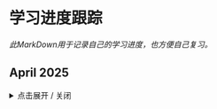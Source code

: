 # 学习进度跟踪

*此MarkDown用于记录自己的学习进度，也方便自己复习。*


## April 2025
<details><summary> 点击展开 / 关闭 </summary>

### Apr 17th, Thu, Day 28
- 「推进」
- 今日有效学习时间大约4～5小时，晚上参加了社区活动，此日志是在18号写的
- 主要知识点总结：
  - **BOM与window对象** ：BOM即浏览器对象模型，`window`是其中最大的对象，其子级包括`document | location | navigator | history | screen`
    - `window`对象是JS中的顶级对象、全局对象；`window`对象下的属性和方法调用时可以省略`window`
  - 延时函数：`setTimeout(function() {...}, 1000)` 和间歇函数相近，不同点在于，延时函数的意义是「多久后」开始，所以只会执行一次
    - 清除延时函数：`clearTimeout(timer)`
  - 理论知识：JS的单线程，同步与异步任务，事件循环
    - JS是单线程的；但HTML5 Web Worker标准允许JS脚本创建多个线程
    - 同步：程序执行顺序与任务排列顺序一致；异步则是可以在做一件事的同时去做另一件事；本质：流水线上各个流程的执行顺序不同
    - 同步任务：都在主线程执行，形成执行栈；
    - **异步任务**，通过回调函数实现，被添加到任务队列中，包括：
      - 普通事件（click、resize），资源加载（load、error），定时器（setInterval、setTimeout）等
    - 事件循环机制：1.先执行执行栈的同步任务；2.异步任务放到任务队列（先放入Web API或者说浏览器API，处理后再加入到任务队列）3.执行栈同步任务处理完毕，系统读取任务队列的异步任务，按顺序执行
  - **location对象（window.location）**，介绍其中四个属性/方法：
    - `href`: 页面地址，可以修改以实现页面跳转等功能 e.g. `location.href = https://apple.com.cn`
    - `search`: 提交表单后，获取表单信息问号后的内容，要求表单标签都有`name`属性 e.g. `location.search -> '?username=11&pwd=11'`
    - `hash`: 获取#后的地址 e.g.` location.hash -> '#/friend'`
    - `reload`: 刷新页面，可带参数ture表示强制刷新 e.g. `location.reload(true)`
  - **navigator对象** ：获取浏览器的信息 -- 可用于检测是否为移动端设备（安卓/iOS）而进行网页跳转
  - **history对象** ：管理历史记录，控制后退/前进，包括`forward()`,` back()`, `go()`; `go()`带参数，`1`前进，`-1`后退
  - **本地存储localStorage(重点)** ：将数据永久存储在本地，除非手动删除，否则即使页面关闭，数据也存在
    - 特性：同一浏览器多页面/窗口**共享**；以**键值对**形式存储
    - 增加/修改数据：`localStorage.setItem('key', 'value')`；没有key就是增，有key就是覆盖原来的key，也即改。注意：**本地存储只能存储字符串！**
    - 获取数据：`localStorage.getItem('key')`
    - 删除数据：1. 只删除指定key：`localStorage.removeItem('key')`; 2. 全部删除：`localStorage.clear()`
  - 向本地存储存入复杂数据类型：**JSON字符串**
    - 复杂数据类型无法直接存入localStorage e.g. `localStorage.setItem('obj', obj) // [object Object] // 无法正确存入`
    - 需要将**对象、数组**等复杂数据类型转化为**「JSON字符串」**，再存储到本地
    - **语法** ：`JSON.stringify(数据)` e.g. `localStorage.setItem('obj', JSON.stringify(obj)`
    - 此时`typeof localStorage.getItem('obj')`返回`string`，log输出得到 `{"uname":"rainn","age":18,"sex":"male"}`
    - JSON 对象：属性和值有引号，而且引号统一是双引号
    - 此时需要从本地存储中拿出来用，就要反JSON化
    - **语法** ：`JSON.parse(JSON字符串)` e.g. `console.log(JSON.parse(localStorage.getItem('obj'))) // {uname: 'rainn', age: 18, sex: 'male'}`
  - 拓展数组的map()和join()方法
    - `map()`，也即映射，遍历数组、处理数据，并且可以**返回新数组**, e.g.
    ```
    const newArr = arr.map(function (ele, index) {
      console.log(ele) // 数组元素
      console.log(index) // 索引号
      return ele + 'Color' // 处理数据并返回新数组
    })
    console.log(newArr) // ['redColor', 'blueColor', 'greenColor']
    ```
    - `join()`，把数组中所有元素拼接起来，并且通过参数可以定义拼接方式，**常用空字符串使所有字符串相接为一个长串**，以及：
    ```
    console.log(newArr.join()) // redColor,blueColor,greenColor 参数为空，逗号分割（默认）
    console.log(newArr.join('')) // redColorblueColorgreenColor 参数为空字符串，则分割消失
    console.log(newArr.join('|')) // redColor|blueColor|greenColor
    ```
- 其他小细节知识点：
  - 立即执行函数，一般用括号封住 e.g. `(function() {...} )() // OK`; 但有时，也可以用`!``+`等符号防止报错（要能看懂别人的代码） e.g. `!function(){...} () // 也OK`
  - `sessionStorage`：`和localStorage相近`，差别在于存活周期，`sessionStorag`e在关闭浏览器窗口后就消失
  - `confirm('message')` 方法确认 e.g.` if (confirm('你确定要删除吗？')) { ... }`
  - form表单属性之`autocomplete`：可以设置历史记录自动填充，填入`off`以关闭
  - 对于表单value判空，H5新增了required属性，可以实现基础的表单判空，但空字符串可以跳过这一点，所以JS中可以用trim()方法进一步优化 
    - e.g. `if (String(form_items[i].value).trim() === '') {return alert('请填入完整字段')}`
- 综合案例：学生信息表：通过**表单添加学生信息**，并将**信息渲染在页面上**，可以通过**按钮删除**；数据存入**本地存储**，刷新页面不会消失。实现的核心逻辑如下：
  - **本地存储**中，存储的是key名为`data`的字符串，其值在反JSON化后得到的是对象数组（亦即取数据操作，并将对象数组赋值给一个const arr变量）
  - **渲染表单环节** ：对于数组中的每一个对象，需要向**tbody中追加一列tr** ，所以：
    - **用map方法遍历arr，将每个对象的各个值拆分给tr中对应的td，并返回一个带有完整tr中html内容的新字符串；将所有这些字符串返回到新数组** -- 最核心
    - 对于新数组，利用数组`join('')`方法将数组每个tr拼接起来（这就得到了完整的，无分割的html内容），再用innerHTML向tbody追加这份内容，渲染完成
  - 而对于**增加信息环节** ，则是对**from添加submit事件**，用`arr.push()`方法，将表单各个控件的value封装成一个对象{...}，填入push参数中，存入到数组
    - 继而存入到本地（记得JSON化），重新调用渲染函数即可。**细节：记得阻止默认提交；非空判断；reset清空表单**
  - 对于最后的**删除信息环节** ，则为tbody添加点击事件（并利用事件委托），利用自定义属性获取索引（自定义属性在渲染表单环节中动态添加），使用数组删除办法删除该数据，更新本地存储并重新渲染即可
  - 这里有一个注意点，使用`arr.splice(Number(e.target.dataset.id), 1)`方法而不能是`this.removeChild(this.children[e.target.dataset.id])`
    - 原因是，data-id是固定的，但删除某个元素后，其位置发生了变化，this.children[]的索引改变了，与data-id不能匹配，会出现报错
    

### Apr 16th, Wed, Day 27
- 「积极思考」
- Web APIs的内容都很新，这几天连续接触新知识，思考的压力其实不小，所以更加要多多复习
- 今日知识点总结：
  - 日期对象：使用 new 关键字
    - 实例化：`const date = new Date() // 获取当前的系统时间`
    - 实例化并指定时间：`const date = new Date('2025-5-1 08:30:00')`
    - 格式化：`new Date().toLocaleString`
    - 日期对象方法：包括但不限于以下例子，注意`getMonth`和`getDay`方法
    ```
    console.log(date.getFullYear()) // 2025 年 数字型
    console.log(date.getMonth() + 1) // 0 ~ 11, +1为实际月份
    console.log(date.getDate()) // 16 号
    console.log(date.getDay() + 1) // 0 ~ 6, +1为实际星期几
    ```
  - 时间戳：现在距离1970年的「毫秒数」，故每个时间都有唯一的时间戳
    - 三种获取方法：`getTime()` -- 必须先实例化 | `+new Date(optional param)` | `Date.now` -- 只能得到当前时间戳
  - DOM结点相关：DOM树中每一个内容都称为节点，包括元素结点，属性结点，内容结点；重点关注元素结点，即标签 p.s. html是根结点
    - 查找结点 -- 从之前的查找元素变为「查找关系」 p.s.两种方式并不冲突
      - 查找父结点：只得到最近一级的「亲父亲」
        ```
        console.log(son.parentNode)  // father
        console.log(son.parentNode.parentNode) // grandfather // 都返回dom对象
        ```
      - 查找子结点：
        - `childNodes`：获得所有子节点、包括文件节点、注释结点（了解）
        - `children`：仅获得所有「元素」结点，并返回一个伪数组，和querySelectorAll相似；且选择的是「亲儿子」
        ```
        const ul = document.querySelector('ul')
        console.log(ul.children)
        ```
      - 查找兄弟结点：`li.nextElementSibling // 下一个兄弟` | `li.previousElementSibling) // 下一个兄弟`
    - **增加结点（重点）** -- 先创建，后追加
      - 创建： `const li = document.createElement('li')`  `li.innerHTML = 'This is a li' // 使用innerHTML直接向新标签书写更多HTML内容`
      - 追加：
        - `ul.appendChild(li) // 插入到父元素的最后一个子元素` 
        - `ul.insertBefore(li, ul.children[0]) // 插入到某个子元素前面，父元素.insertBefore(要插入的元素, 在哪个元素前面)`
        - p.s. `父元素.children`返回的是一个数组，哪怕只有一个元素
    - 克隆结点：`element.cloneNode(boolean) `
      - `true`：克隆时会包含后代节点（深克隆）
      - `false`：克隆时不包含后代节点（浅克隆，只克隆标签，内容不管）（默认）
      - e.g. 克隆后 前插 `ul.insertBefore(ul.children[2].cloneNode(true), ul.children[0])`
    - 删除结点：要删除元素必须通过父元素删除
      - `父元素.removeChild(子元素)` e.g. `ul.removeChild(ul.children[0])`
        

### Apr 15th, Tue, Day 26
- 「持续推进」
- 今日知识点总结
  - 事件流概念：事件完整执行过程中的流动路径
    - 事件捕获：
      - 从DOM根元素开始去执行对应的事件（外到里）
      - addEventListener传入第三个参数true，表示事件捕获触发
    - 事件冒泡：
      - 一个元素的事件触发，同名事件在祖先元素依次触发
      - addEventListener第三个参数删掉或false，表示冒泡阶段触发（也即默认冒泡）
    - 例如，一个页面中类名father的div嵌套一个类名son的div，在JS中获取对象后，都添加click事件：
      - 事件捕获执行顺序：document - father - son
      - 事件冒泡执行顺序：son - father - document
    - p.s. onclick方法没有捕获，只有冒泡
    - 阻止冒泡：obj.stopPropagation() 本质：组织事件流动传播，在冒泡/捕获阶段都有效。
  - 事件解绑：
    - L0：btn.onclick = null 直接将事件置空
    - L2：btn.removeEventListener('click', fn)  p.s. 匿名函数无法解绑
    - mouseover/mouseout 和 mouseenter/mouseleave 的区别：
      - over/out 组会有冒泡效果，例如内嵌在father中的son，即使没有给son设置事件，鼠标经过son时会认为离开了father；而son并没有事件，又冒泡回来执行father的经过事件
      - 同样的例子，在 enter/leave 组中就不会发生，经不经过son都不会影响
    - 总结对比：
      - L0：同一对象，后者覆盖前者；null覆盖可以解绑；都是冒泡阶段执行
      - L2：注册不会向前覆盖；使用removeEventListener解绑；通过第三个参数决定冒泡
  - 事件委托：减少注册次数，提高程序性能
    - 利用冒泡特点，只需为父元素注册事件，当子元素被触发，就必然冒泡回父元素并执行相应事件
    - 在执行函数中获取点击对象：e.target e就是先前的学到的事件对象 p.s. 可以使用console.dir(e.target)查看对象的各种属性
    - 进一步筛选特定标签：e.target.tagName 例如可能为'A'或'LI'等
  - 阻止默认行为：e.preventDefault() 包括表单中的submit，a标签的跳转
  - 页面加载事件：load 与 DOMContentLoaded
    - 监听「页面」，等待所有资源加载完毕，一般用于window，也可以针对某些资源添加，如图片等
    - window.addEventListener('load', function(e) {...} )
    - 另一种页面加载事件，HTML结构加载完即触发，无需等待样式表、图片等，速度更快
    - document.addEventListener('DOMContentLoaded', function (e) {...} )
  - 页面滚动事件：scroll
    - 两个重要属性：scrollTop 与 scrollLeft，可读可写，数字型，无单位
    - 分别表示“被卷去的头部”和“被卷去的左部”
    - 想知道整个页面被卷去多少，需要获取最大元素HTML，方式：document.documentElement -- 返回HTML标签
    ```
      window.addEventListener('scroll', function () { 
      console.log(document.documentElement.scrollTop }) 
    ```
    - 页面滚动距离可以作为固定写法，非常常用：`const distance = document.documentElement.scrollTop`
  - 页面尺寸相关：
    - 事件 resize：窗口尺寸改变时触发
    - 元素属性 clientWidth / clientHeight：获取元素可视部分的宽高，包含padding，不含border和margin；只读
    - 元素属性 offsetWidth / offsetHeight：获取元素自身宽高，包含到border，不含margin；只读
    - 元素属性 offsetTop / offsetLeft：获取自己与「包含定位属性」的父级元素的上/左距离；只读
    - 元素方法 obj.getBoundingClientRect()：获得一组对象，内含各种坐标；基于视口（了解即可）
- 3个案例与1个综合案例
  - Tab栏切换：事件委托
    - 通过事件委托，为父元素添加事件，事件中，利用e.target.tagName筛选出点击的a标签，更改内容
    - tab-nav完成后，为获取索引以更新tab-content，利用了自定义属性dataset，将e.target.dataset.id作为索引给到items数组，完成内容切换
  - 滚动控制头部的显/隐：scrollTop 与 offsetTop的配合
    - 当页面scrollTop > 模块.offsetTop，控制div块的显
    - `header.style.top = distance > sk.offsetTop ? '0' : '-80px'`
  - 点击标签，小滑块跟随：offsetLeft 与 transform: translate() 配合
    - 滑块需要移动的距离，即div块位置与左边的距离，即offsetLeft
    - ``line.style.transform = `translateX(${distance}px)` // 记得加px``
  - 综合案例：电梯导航
    - 为防止变量污染，将不同业务封装到不同的立即执行函数中 (function () {...} (params -- optional);
    - 模块一：页面滑动，电梯显隐 + backTop按钮
      - 和小案例2一样，核心是在scroll事件中，利用 scrollTop 与 模块.offsetTop进行对比
      - `elevator.style.opacity = distance > entry.offsetTop ? '1' : '0'`
      - backTop按钮则是添加点击事件，置scrollTop = 0
    - 模块二：按钮active样式
      - 利用事件委托(e.target.tagName === 'A')与click事件完成
      - 与之前的案例不同，本次在一开始「排他」时，没有active类，所以定义一个oldStyle+一个if判断是否有旧active类，若有就删，没有就可以加，避免了报错
    - 模块三：点击实现页面跳转
      - 核心：控制 scrollTop = 制定模块的offsetTop
      - 一开始选择了获取所有模块并用switch-case实现跳转到不同模块，视频课采取更简易的方法，利用了自定义属性与类名之间的巧妙联系
      - ``document.documentElement.scrollTop = document.querySelector(`.xtx_goods_${e.target.dataset.name}`).offsetTop``
    - 模块四：小按钮随页面滚动自动激活
      - 在scroll事件中，先移除旧样式，然后：
      - 利用if判断scrollTop所处的距离在哪些模块之间，再直接用自定义属性获取对应电梯小按钮，使其有active类
    - 补充：CSS知识：
      - 属性选择器，例如input[type] {css} 或进一步 input[type=text] {css}
        - 在模块4中，表现为：`document.querySelector('[data-name=new]').classList.add('active') // 属性选择器`
      - 让页面滚动更丝滑：scroll-behavior: smooth (html标签)
        - `document.documentElement.style.scrollBehavior = 'smooth'`


### Apr 14th, Mon, Day 25
- 「一如既往，一往无前」
- 投入到学习状态中的感觉很美好，愿一切都将有所收获。
- 今日知识点总结：
  - 最核心：**事件监听：** 
    - `元素对象.addEventListener('事件类型', 要执行的函数)`
    - 三要素：事件源（元素对象），事件类型，执行（调用）的函数
    - e.g. 关闭广告：btn.addEventListener('click', function () { AD.style.display = 'none' })
    - 其他版本的事件监听（看到别人的代码知道即可）： btn.onclick = function () {...} 缺点在于，会被新的onclick覆盖（相当于重置onclick函数），而addEvenListener就不会覆盖
  - 今日所学的四类事件：鼠标事件、焦点事件、键盘事件、文本输入事件
    - 鼠标事件：click mouseenter mouseleave 
    - 焦点事件：focus blur 主要是input文本框
    - 键盘事件：keydown keyup
    - 输入事件：input
  - 事件对象event以及常见属性：
    - 时间绑定的回调函数的第一个参数就是事件对象，必须是在事件里面
    - 回调函数：将函数A作为参数，传递给函数B时，称函数A为回调函数 e.g. setInterval(fn, 1000) fn()就是回调函数
    ```
    btn.addEventListener('click', function (e) {
      console.log(e) // PointerEvent
      console.log(e.type) // type: 获取当前的事件类型
      console.log(e.clientX) //获取光标相对于浏览器可见窗口左上角的位置
      console.log(e.clientY)
      console.log(e.offsetX) // 获取光标相对于当前DOM元素左上角的位置
      console.log(e.offsetY)
    })
    ```
    - key属性：键盘值（原先keycode已弃用） e.g. if (e.key === 'Enter') { console.log('我按了enter') }
  - 环境对象this：
    - 每个「函数里面」都有this对象，普通函数中，this指向window；回调函数里则指向调用者 e.g.
    ```
    btn.addEventListener('click', function () {
      console.log(this) // <button>button</button> btn对象
      this.style.color = 'red' // this 指代了 btn
    })
    ```
    - 函数的调用方式不同，this的指代对象也不同。粗略规则：谁调用，this就是谁
  - 5个案例+2个综合案例
    - 随机点名：通过click事件设置开始/结束点名，通过定时器与随机数，选出名字并填入到innerHTML中，删除对应姓名，最后禁用按钮
    - 轮播图完整版：
      - 通过click事件设置左右按钮业务(index++或index--)，分别设置index达限后恢复（归0或arr.length - 1)，
      - 根据index更换轮播组件的内容，小圆点依旧采用排他思想：先移除原active的active类，再为现在的index增添active类
      - 自动播放业务，本质是右按钮（next）业务。知识点：不用重复写一遍，直接用 next.click() 自动调用点击事件（外嵌定时器）
      - 鼠标经过/离开影响自动播放：mouseenter与mouseleave事件，分别销毁定时器与开启定时器即可
    - 搜索框菜单：通过对input分别设置focus/blur焦点事件，控制元素的display:block/none样式
    - 按回车发布评论，以及评论字数统计：
      - 获焦/失焦事件控制字数统计的opacity
      - 计算字数：对textArea设置input事件，获取textArea.value.length计算字数
      - str.trim()方法：去除字符串左右两边的空格
      - 发布评论：为textArea设置键盘事件，当事件对象`e.key === 'Enter'`,检测空内容(`if(textArea.value.trim() // 去除左右空内容并检测是否为空`)，修改样式，发布评论; 清空字数
    - 综合案例：Tab栏切换：
      - 为每个a标签添加mouseenter事件，添加样式，同时完成对内容div块添加样式的操作（都是利用排他思想添加active类）
    - 综合案例：全选反选案例：(checkbox) 全选可以控制所有小按钮，小按钮也可以反过来控制全选按钮
      - 全选控制小按钮：为checkAll添加click事件，遍历所有singleCheck[i],直接令所有小按钮与自己的checked属性同步 核心代码：singleCheck[i].checked=this.checked
      - 小按钮控制全选：同样是计数思维，当老师的方法相当简洁——利用css中的:checked伪类，统计其个数，等于singleCheck.length则令大按钮checked为true
      - 同时，引入一种新的简化if判断的语句，即若当if判断条件是某变量等于某值，决定另一个变量取true或false的双分支情况下，可以这样写：
      - e.g. `checkAll.checked = flag === singleCheck.length // 将flag === singleCheck.length的判断结果赋值给checked属性`
      - 核心代码：`checkAll.checked = document.querySelectorAll('.ck:checked').length === singleCheck.length `
- 今日知识点还是相当丰富的，很有意思，也很重要，及时复习！
    

### Apr 13th, Sun, Day 24
- 「社会实践」
- 今天没有进行知识理论的学习，而是去参加了社区的社会实践活动
- 首次社会实践活动就遇上了非常难得的「城市生存挑战」：一个团队，每人10元，四个地点，想尽办法打卡并赚取更多钱
- 具体收获主要是「更敢说话」了吧，甚至中途还有和老外交流的机会，所以说学英语还是有用的
- 更多的，就留到具体文档里写吧
- 今天奔波一天，也确实累了，好好休息。明天带着新的自信，继续学习JavaScript吧！

### Apr 12th, Sat, Day 23
- 「持续推进」
- 正式进入JS的Web APIs学习，接触到了非常多新的知识，需及时复习：
  - **声明变量const优先**：
    - const的语义化更好；
    - 建议数组和对象使用const声明，因为数组/对象名本身存储的是地址；
    - 使用数组方法或对象属性赋值时，本身没有影响 数组/对象名 中的地址值；
    - 注意，如果将 数组/对象名 用于声明新的 数组/对象，那就等同于修改了地址，就会引发常量报错；
  - **DOM树与DOM对象**：
    - 最核心思想：把网页内容当作对象处理；DOM对象：浏览器根据html标签生成的「JS对象」，有属性名和方法
    - document对象：最大的DOM对象
  - **由HTML树获取DOM元素（重点）**：
    - `document.querySelector('css选择器')` 
      - 必须加引号（字符串）；
      - 参数，一个或多个css选择器（和css一样的写法）；
      - 返回值：匹配到的「第一个」元素，一个HTMLElement对象；没有则返回空
    - `document.querySelectorAll('css选择器')`
      - 返回值：匹配到的所有元素，NodeList对象集合
      - 一个伪数组（哪怕只有一个元素），有长度、索引号，但没有数组方法
    - 其他获取方式（了解即可）：
      ```
      document.getElementById('nav') // 根据id获取第一个元素（单元素）
      document.getElementsByTagName('div') // 根据标签获取一类元素 得到伪数组
      document.getElementsByClassName('name') // 根据类名获取元素 得到伪数组
      ```
  - **修改元素内容：** `obj.innerText = 'text'`或`obj.innerHTML = 'text'`，其中，`innerHTML`会解析html标签；常用于**双标签**
  - **修改元素常用属性：** 修改如src，href等html标签的属性，像修改对象属性一样修改。 e.g. `img.src = 'images/01.jpg'`
  - **修改元素样式：** 分为`style`，`className`，`classList`三种方式
    - **style方式：** 和修改对象属性一样，但要先加入`.style`。e.g. `box.style.backgroundColor = 'darkCyan' // css中有短横线的，用小驼峰命名法`
    - **className方式：** 覆盖一个新的类名。 e.g. `div.className = 'nav box' // 若想保留原类名，就两个一起写`
    - **classList方式：追加、删除、切换类名：**
    ```
    // 「追加」类名
    box.classList.add('active') // 类名一样不加点，并且是字符串
    // 「移除」类名
    box.classList.remove('box')
    // 「切换」类名：有就删掉，没有就加上
    box.classList.toggle('box')
    ```
  - **修改表单元素属性：** 本质还是修改对象属性、重新赋值
    - 获取表单的值：用`obj.value`而非`innerHTML`
    - 修改类型：e.g. `input.type = 'password'`
    - 修改表单中的添加/移除效果，一律用「布尔值」。 e.g. `check.checked = true` `button.disabled = true`
    - `button`特殊一些，双标签，所以还是用innerHTML修改其中的文字
    - p.s. 虽然有时填 'true' 字符串也生效，但本质上他们发生了隐式转换，上述属性只接受布尔值。生效是因为非空字符串在转换时成为了true
  - **自定义属性：**
    - 一律以`data-`开头。e.g. `<div data-id = '1' data-spm = 'sample'>1</div>`
    - 在DOM对象上一律以dataset对象方式获取。e.g.
    ```
    console.log(div.dataset) // DOMStringMap（拿到全部自定义属性）
    console.log(div.dataset.id) // 1
    console.log(div.dataset.spm) // sample
    ```
  **定时器之间歇函数：**
    - `setInterval(函数, 间隔时间ms)`，返回值：定时器id（表示自己是第几个定时器）
    - `clearInterval(timer)` 结束定时器，参数`timer`即某个定时器，如`let timer = setInterval(...)`
    ```
    setInterval(function () {
      console.log('1s/carries')
    }, 1000)
    ```
    - 使用外部具名函数的话，不用加括号，只填入函数名即可。e.g. `setInterval(f, 1000)`
- 完成了3个小案例（随机抽奖、随机轮播图、阅读用户协议倒计时）和一个综合案例（顺序定时轮播图）
  - 随机抽奖：对数组方法，Math对象方法（Random）和innerHTML的运用
  - 随机轮播图：对修改元素内容、常用属性、样式属性的综合运用
  - 用户协议倒计时：对修改表单属性、计时器的综合运用
  - 综合案例：综合了修改元素内容、常用属性、样式属性、计时器的综合运用。
    - 其中对于原点指示器，运用排他思想，比原先计划用数组下标计算的方式更加高效直观
    ```
    // 删除前一个圆点
    // li[i - 1].classList.remove('active')
    // 用排他思想做会更好！避免了数组下标的计算问题
    document.querySelector('.slider-indicator .active').classList.remove('active')
    ...
    li[i].classList.add('active')
    ```
- 至此，JavaScript也算是开始与之前学的HTML开始互通了，及时复习！
    



### Apr 11th, Fri, Day 22
- 「持续推进」
- 节奏稳定的一天，正式完成了JS视频课的基础语法部分，即将进入Web APIs阶段。
- 今天的主要知识点是**对象**：
  - **基本概念**：一种无序的集合。*p.s.数组是一种有序的聚合*
  - **声明**：`let obj = {}` 或 `let obj = new Object()`。后者是未来的知识
  - **构成**：属性和方法。`属性名: 属性值` `方法名: 函数`。各属性、方法之间用逗号隔开
    - e.g. `age: 18, sayHi: function () {console.log('Hi~')}`
  - **增删改查 & 方法的调用**：围绕 对象名.属性名/方法名 操作
    - 增：对象名.新属性 = 值
    - 改：对象名.原属性 = 值
    - 删：delete 对象名.属性（不常用）
    - 查：对象名.属性名 或 对象名['属性名']。
      - 重点，尤其是第二种方式在面对属性名是字符串或含特殊字符、for-in循环中特别有用
      - 第二种方式中，引号是必须加的
    - 方法的调用：对象名.方法名(参数)
  - **遍历对象**：使用for-in循环 *p.s.虽然也可以用于遍历数组，但由于变化量输出的是字符/串，不推荐这么用*
  ```
  for (let key in obj) { 
    console.log(key) // 得到了属性名，而且都有引号（字符串）-- 'myName' 'age' 'gender'
    console.log(obj[key]) // 'stelle rainn' 18 'male'
  }
  ```
  - **内置数学对象**：提供一些列可用于数学运算的属性或方法
    - 属性：e.g. `Math.E` `Math.PI` `Math.LN2`
    - 方法：`Math.ceil(x)` `Math.floor(x)` `Math.round(x)` `Math.abs(x)` `Math.max(x, y, z)` `Math.min(x, y, z)` `Math.pow(x,n)` `Math.sqrt(x)`
    - 随机数：`Math.random(x)`无参数，返回[0,1)区间的随机小数，扩展运用：
      - 取数组元素：`arr[Math.floor(Math.random() * (arr.length))] // 因为数组长度值刚好比索引值多1，加上floor(x), 解决了右开区间取值的问题`
      - 任取[min, max]之间的整数：`Math.floor(Math.random() * (max - min + 1) + min)`
  - 拓展知识：简单数据类型和引用数据类型
    - 简单数据类型（值类型）：变量本身存储这个值，存储于栈空间
    - 引用数据类型（复杂数据类型）：变量本身只存储这个对象的「引用地址」，这个地址指向堆空间中存储的实际数据
    - *p.s. 类似C++中的指针*
    ```
    let obj1 = {
    age : 18
      }
    let obj2 = obj1
    obj2.age = 20
    console.log(obj1.age) // 20
    ```

### Apr 10th, Thu, Day 21
- 「推进」
- 依旧是节奏稳定的一天，继续推进JavaScript基础的学习。今天的主要知识点是**函数**：
  - **函数的声明、调用**：类同C++：
  ```
  function getMax(a, b) {
      return a > b ? a : b
    }
    let max = getMax(201, 200)
    console.log(max)
  ```
  - **return多个值**：返回数组，并用数组承接结果。e.g. `return [max, min]` `let maxRe = f(x)[0] let minRe = f(x)[1]`
  - **出现相同的函数名**：后面的函数声明会覆盖前面；不管在哪儿调用函数，都会以后面的为准
  - **实参、形参数目不匹配**：
    - 若实参多于形参，则多余的实参被舍弃，不参与运算。函数可以输出前面参数的运算结果
    - 若实参少于形参，则形参出现`undefined`，导致出现`NaN`结果
  - **作用域**：分为全局作用域与局部作用域，由此引申出全局变量与局部(函数)变量
    - 特殊情况1: 在函数内部未声明变量而赋值，该变量会成为全局变量。*强烈不建议此情况的出现*
    - 特殊情况2: 形参可以看作是一种局部变量
    - 对于不同作用域中同名变量的访问原则：就近，从当前作用域开始寻找，若无，则一级一级向外访问
    ```
    let x =10
    function f3() {
      let x = 20
      function f4() {
        let x = 30
        console.log(x)
      }
      f4()
    }
    f3() 
    console.log(x) // 30
    ```
  - **匿名函数**：分为函数表达式和立即执行函数
    - 函数表达式：将函数赋值给一个变量，而后这个变量名就是函数名，并利用该名调用函数。
    - 和具名函数的不同点在于，函数表达式必须先声明再调用
  ```
  let fn = function (a, b) {
    return a + b
  }
  // 调用
  let re = fn(10, 20)
  console.log(re) // 30
  ```
    - 立即执行函数：避免全局变量间的污染。需要配合结束分号，若该函数前有代码，前面也要加分号。
    - *p.s.立即执行函数也可以加分号*
  ```
  ;(function (x ,y) {
    console.log(x + y)
  }(1, 2)); // 调用函数的括号写在里外都可以
  ```
  - **逻辑中断**：对于`&&`，如果左边为假，则中断，返回左边值；对于`||`，如果左边为真，则中断，立即返回左边值
    - 原理：与门的「一假即假」和或门的「一真则真」使当算式左边的真假一旦判断，后面的代码就不需要执行
    - 注意：判断的是真假（布尔），但返回的是这个值本身
    - 拓展：对于`&&`，如果都是真，则按顺序执行到最后一个「真」条件，并返回该值，如`console.log(11 && 22) // 22`; 而对于`||`, 只要遇到一个「真」就立即结束并返回该值
    ```
    function f(x, y) {
    x = x || 0
    y = y || 0
    return x + y
    }
    console.log(f(1,2)) // 3
    console.log(f()) // 0 避免了undefined的NaN情况出现
    ```
  - **转换为布尔类型**（隐式转换补充）：以下转换为布尔类型(`Boolean(x)`)时为`false`
    - `''` `0` `false` `undefined` `null` `NaN`
    - 其中，遇到减法运算，`''`和`null`的值会化为`0`；`undefined`的值化为`NaN`；
    - 特殊情况：`undefined == null` 为`true`，但`undefined === null` 依然是`false`
- 逻辑中断和布尔类型（隐式转换）需要及时复习，比较新
  

### Apr 09th, Wed, Day 20
- 「推进」
- 别无他事，稳住心态，坚定目标，持续推进
- 今日学习知识点：
  - **for循环**：和C++一致；注意`continue`结束单次循环（并回到if），`break`跳出循环
  - **循环嵌套**：直角三角形打印，九九乘法表等常规内容
  ```
  // Exercise 99乘法表
  for (let i = 0; i < 9; i++) {
    for (let j = 0; j <= i; j++) {
      document.write(`<span>${j+1} x ${i+1} = ${(i+1)*(j+1)}</span>`)
    }
    document.write('<br>')
  }
  ```
  - **数组的增删改查**：
    - *p.s. 创建数组可以使用`let array = new Array(data)`-- 属于未来的知识*
    - 增：`push(data)` -- 末尾追加 | `unshift(data)` -- 开头追加。都返回数组的长度, e.g.```console.log(emptyArray.unshift('unshift new content')) // 5```
    - 删：`pop()` -- 末尾删除，返回该元素本身 | `shift()` -- 首部删除，返回该元素本身 | `splice(index, counts)` -- 指定索引及个数删除，counts无参则默认删到最后
    - 改：常规赋值。注意昨日所提的运算细节，如`undefined + number` 得 `NaN`, `undefined + 'Strings'` 得 `'undefinedStrings'`
    - 查：常规操作。注意索引不要越界
  - **综合案例，输入季度销售额，在HTML界面渲染柱状图**
    - 核心：通过for循环取得4个输入，存入到数组，再将每个元素输出到盒子CSS的height属性上。部分代码：
    ```
     //渲染界面
     document.write('<div class="box">')
     for (let i = 0; i < seasons.length; i++) {
       // 一个div.box盒子
       document.write(`
         <div style="height: ${seasons[i]}px">
            <span>${seasons[i]}</span>
            <h4>Season${i+1}</h4>
         </div>
       `)
     }
     document.write('</div>')
    ```
  - **拓展之冒泡排序**：核心思想/两个关键点：
    - 双重循环，每一趟循环都让`arr[0]`与其它数据元素(arr.length - 1个)比较，根据大小进行交换(升序或降序，自行调整if判断中arr[j]和arr[j+1]的比较方式)
    - 一趟排序完成后，产生本趟**最值**，「冒泡」到数组末尾。下一趟arr[0]无需与最值比较。所以内层循环的终止条件是 `j < arr.length -1 -i`
    ```
    for (let i = 0; i < array.length - 1; i++) {
    for (let j = 0; j < array.length - 1 - i; j++) {
      if (array[j] > array[j+1]) {
         swap...
    ```
    - 可以用一个布尔标志，当没有发生交换时，可以直接结束循环（外层）
    - JS也有sort()函数 `e.g. array.sort() ` 默认升序
    - sort()函数如需降序，可以填入函数 `array.sort( function (a, b) { return b - a } )`
    - 关于 return b-a 的理解
      - **sort函数通过return expression判断，当expression的结果大于0，交换参数a、b的位置；结果小于等于0，不交换参数a、b的位置；**
      - 假设锚定规则「大于0则交换位置」：
        - 若使用 return a-b ：当发生交换，说明「前者」（指参数的位置）a更大，同时被排到后面，完成升序
        - 若使用 return b-a ：当发生交换，说明「后者」b更大，同时被排到前面，完成降序
- 无他，及时复习

### Apr 08th, Tue, Day 19
- 「推进」
- 别无他事，持续推进JavaScript基础部分的学习
- 知识点总结：
  - **数组的使用**：`let arrayName = [data1, data2, 'data3'....]` 数组的数据可以是混合型的，甚至嵌套数组。
    - 下标/索引：从0开始; 取值：`arrName[n]`
    - 获取数组长度：`arr.length`
  - **常量**：`const G = 9.8` 在声明时必须赋值，定义后**不可修改**
  - **数字类型 Numbers**：整数、小数（浮点数）、正数、负数都统一为Numbers类型
    - NaN：也是数字类型，代表计算错误。具有粘性，任何对NaN的操作都会返回NaN
    - 搭配算术运算符运算： + - * / %；n ** x: n的x次幂
  - **字符串类型 String**：用单、双、反引号以及转义字符；单双引号可以互相嵌套；使用+号可以对两个字符串接
    - **模板字符串**：只能用反引号，内部可以接 ${expression}, expression代表变量或表达式，e.g.
      - ```document.write(`Hello, my name is ${userName} and I'm ${userAge} years old.`)```
      - ```document.write(`The larger one is ${String(a > b ? a : b)}`)```
      - 补充昨日对**输出语法**的用法：可以利用document.write('html codes')来输出html标签，配合模板字符串修改一些内容
      - e.g. ```document.write(`<td>${price}元</td>`)``` 在没学DOM操作前，先这么用着
      - 再补充：WebStorm检测到${}的输入会自动修正单引号
  - **布尔 Boolean**、**未定义 Undefined**与**空 Null**：
    - boolean： true / false
    - undefined：声明一个变量却未赋值等
    - null：赋值为空（将null作为尚未创建的对象）
    - *undefined 与 null 不同， 例如同样 +1 操作，前者返回NaN，后者返回1*
  - **数据类型检测 typeof 或typeof()**: 都一样，目前使用前者，较简洁；e.g. `console.log(typeof isReal)`
  - **类型转换**，分为隐式和显式
    - 隐式：
      - 对于+号，若两边存在一个字符串，则自动将另外一个转换为字符串；所以**任何数据和字符串相加的结果都是字符串**
      - 除+号之外的运算符，只要有数字，都换转换成数字
      - **单独使用+号**：可以转换成数字类型；e.g. `console.log(typeof '123') // string` `console.log(typeof +'123') // number`
    - 显式：
      - Number(x): 将x转换为数字类型；若字符串含非数字内容，则返回NaN
      - parseInt(x) & parseFloat(x): 取整数/小数部分；前提：字符串开头不能是非数字
      ```
      console.log(parseInt('12px12')) // 12
      console.log(parseInt('123.123px')) // 123
      console.log(parseFloat('123.123px')) // 123.123
      console.log(parseFloat('abc123abc')) // NaN
      ```
  - **赋值运算符**：`=, +=, -=, *=， /=，%=` ；和C++一样
  - **自增运算符**：`++i / i++, --i / i--`; 和C++一样，依然格外注意看好是先自增还是先运算
    - 存在自增和运算并行的情况，需留意 e.g. `let i = 1 console.log(i++ + ++i + i) // 1 + 3 + 3 = 7`
  - **比较运算符**：和之前学过的C++大部分都一样，额外留意：
    - `==`：值相等；`===`：值和类型相等（全相等），**推荐使用**，对应`!==`: 不全等
    - `undefined == null // true `
    - `NaN === NaN // false`
    - 本质：比较的是ASCII码值：`console.log('aa' < 'aac') // true`
  - **逻辑运算符：与或非**：记住优先级：`小括号 > 一元运算符(含!) > 算术运算符 > 逻辑运算符(先 && 后 ||)`
  - **if单/双/多分支**：和C++一致 `if / if-else / if-else if-else`
  - **三元运算符**：简化if双分支，一般用来取值（不限定，比较简洁，爱用就用）
    - `condition ? 满足条件所执行的代码 : 不满足条件所执行的代码`
    ```
     // Exercise：数字补0
     let input = Number(prompt('a number:'))
     document.write(`After formatted: ${input > 10 ? input : '0'+ input}`) // '0' + input: 隐式转换，拼接
    ```
  - **switch分支**：用来做条件匹配；注意 `case 值:` 中的值要和prompt输入的值全相等 
    - *p.s. 可以写`case (value): {多条 expressions}`，也可以`case value: 多条expressions`*
    - 记得加break防止穿透
    - 记得加default:
  - **while循环**：和C++一样，注意`continue`是结束某次（某个条件的）循环（回到while起点），`break`是结束整个while循环
- 今天做了两个综合案例（以及很多小Exercise），1是day1的，prompt获取输入并打印到html表格中，知识点即**模板字符串**；2是while+switch循环，和以前学过的程序设计课程的知识类型，不难，及时温习就好。
- 今日达标完成任务。明天开启视频课Day3的学习。


### Apr 07th, Mon, Day 18
- 「里程碑1」
- 完成了H5C3的视频课学习。 *p.s.注意及时复习，并且常态化复习，不然容易忘记*
- 整理了新的目标，将学习React切换至学习Vue（虽然是4周之后的事了）
- 知识点总结：开启JavaScript的系统化学习！今天主要是基础引入：
  - **JS的书写位置**：和css一样，包括内联（行内），内部（在</body>标签上），外部（<script src='...'>）；写在底部的目的是，让页面按顺序从上往下加载，避免HTML元素加载不完全
  - **JS的注释**：和LESS一样的方式
  - **JS结束符号**：可写可不写，但要统一；（现阶段不写，简洁）
  - **输入语法**：`prompt('enter content here')`
  - **输出语法**: `document.write('...')`, `console.log('...')`, `alert('...')`
  - **变量**：`let 变量名 = 值` *忘记var吧！*
  - **命名规则**：仅`字母`，`数字`，`下划线`与`$`符号，数字不能开头；严格区分大小写；建议使用`小驼峰命名法`
  - 变量初始化与输入输出的结合：e.g. `let name = prompt('Please enter your name')`  `document.write(name)`
- 内容较为基础，加上本身有编程经验，所以上手很快。明天的内容预估总需8小时学习（含视频课Day1的一部分和Day2全部），明日也无事，就抓紧时间干起来吧！

### Apr 06th, Sun, Day 17
- 「迎接波澜」
- 清明假期的最后一天，上午忙于「社区」的面试（顺利通过），中午疲惫了些（昨晚不应该那么晚还硬吃辣泡面的），下午四点多才开始学习
- 晚上又突发快递相关的事件，耽误了一个多钟。虽然在赶快学了，但是Day 15的内容还是剩余大约1小时。
- 暂且接受吧，不能为了完成而完成，开倍速什么的不太好。加之又是重点内容，应该好好听讲才是。
- 知识点总结：
  - 进一步学习了媒体查询：
    - `max-width`：网页最大宽度值，意义是：在**视口小于等于**`max-width`时，（或者理解为“**在不大于最大值`max-width前`**”）媒体查询的CSS生效
    - `min-width`：网页最小宽度值，意义是：在**视口大于等于**`min-width`时，媒体查询的CSS生效
    - 在一份css中，若要检测多视口，对于顺序是有要求的（CSS的层叠性）
      - 对于`min-width`：由小到大；对于`max-width`：由大到小
    - 小案例：左侧隐藏-利用`max-width`，当视口小于到一定程度，利用`display:none;`使div隐藏
  - Bootstrap的学习：
    - 使用步骤：在正确的位置引入下载好的CSS/字体图标的CSS/JS，在需要的标签调用类名即可。注意link的层叠性，让自己的css在最后
    - 栅格系统：将整个网页等分12份，每个盒子占一定份数。如：一行4个盒子，则每个占3份
    - **响应断点**（断点之间形成区间）与 **类前缀** -- 意思是，在不同的区间内，你想分几个盒子，类名的选择是有要求的
    ```
    xs：<567px .col-
    sm：>=576px .col-sm-
    md：>=768px .col-md-
    ld：>=992px .col-lg-
    xl：>=1200px .col-xl-
    xxl：>=1400px .col-xxl- 
    ```
    - 格式：`container -> row(实现flex) -> col-*-*(在什么区间，占多少份)`
    - 例如：`<div class="col-xl-3 col-md-6 col-sm-12">1</div>`（4个div），依次实现：
      - 在大于等于1200px，一行排4个盒子（每个3份 -- col-xl-3）
      - 大于等于768px，一行排2个（每个六份 -- col-md-6）
      - 大于等于576px，一行排1个（独占12份 -- col-sm-12）
    - Button样式：先给btn添加默认样式，再加入需要进一步实现的样式。例如：`<button class="btn btn-success btn-sm">小success</button>`
    - 表格类样式：与Button类一样，需要优先为table标签添加一个`table`类的默认效果，在依次给不同表格类标签（包括table，tr，th，td等）添加想要的效果
    - **Bootstrap组件**：从官网上可以复制各种组件。如需修改，只要观察结构（html也好，网页检查器也好），修改结构或css即可
      - 注意：部分CSS含`!important`最高优先级，所以修改时，自己也要加，确保层叠有效
    - 字体图标：如前面所言，下载后引入css文件，写类名即可，和iconfont相似。
      - p.s.官方文档中，需要写两个类名，但其实写一个也可以;例如：`<span class="bi-apple"></span>`
  - 综合案例：响应式布局与Bootstrap组件使用 -- 复刻「腾讯全端」网站首页 --能用框架就不必自己写
    - 目前完成了nav导航栏，主要工作包括复用bootstrap的导航栏组件，调整
      - `container-fluid`改`container`即可实现版心居中（fluid定义宽度100%）
      - 官网position部分提供了top定位，最外层加入`fixed-top`类名即可fixed定位
      - 调整`navbar-brand`与`nav-item`的位置：对于`nav-item`，`flex-grow`即`flex`的一个拆分，现不需要其占位（1），取消掉即可（container本身有space-between在，自然左右分开）
      - 视频课没出现的问题，但是在此有所呈现：对于li标签中的a的文字内容，英文字符再长也可以撑开（理想状态），而中文字符超过两个字就会竖排，推测；
        - Bootstrap 的 flex 布局没有默认限制文本换行，加上 中文文本的连续性，导致在 <li> 宽度未明确定义时，文字换行后视觉上显得“竖排”
        - 解决：加了 `white-space: nowrap` 后，强制文本不换行
- 总的来说，今天确实还算有点事多，加上午休休多了点，晚上又有别的事，所以Day15还剩一点内容（一个半小时左右）。
- 在可预见的明天，应该没什么事了，把内容收尾，复习复习，然后开启Javascript的学习吧！

### Apr 05th, Sat, Day 16
- 「拥抱不一样的波澜」
- 清明节假期，经由日前时樾学姐与沐琮学姐的指引，以及今日与容熠学长的5小时面对面交流，收获良多建议，例如
  - 对软实力的重视与提升，多维度成长
  - 更加主动地去争取与创造机会，扩展圈子，拓宽人脉，接触资源
  - 用行动对抗焦虑与迷茫
  - 获得了社区面试的机会，晚上在写申请书
- 但愿明日顺利，也愿自己更好地「多维度成长」
- 今天的CodeSprint40计划暂时搁置了，但，起码不是负面影响吧！毋需恪求绝对完美，「拥抱一些不一样的波澜」，也许是顺水推舟呢？
- 加油，明日面试自然放松即可，成与败皆有收获。回来后继续推进CodeSprint40，为JavaScript开启新阶段！

### Apr 04th, Fri, Day 15
- 「不一样的波澜」
- 知识点总结
  - **SEO补充**：对网站logo使用SEO优化时，采用h1嵌套a，例如
  ```
  <div class="logo">
        <h1><a href="#">小兔鲜儿</a></h1>
  </div>
  ```
  - 然后在css中设置`.logo a {font-size: 0; background-image: url(...)}`
  - 今天的[案例](HTML5_CSS3/Day_15_移动端适配方案2/综合案例-酷我音乐-移动端/index.html)不用，所以不需要h1嵌套，写div即可；想到了，所以复习一下
  - `Background`属性补充（强调）：在复合写法中，`bg-size(contain, cover等)`必须跟在`position`后面，以`/`分隔，否则会有错误。正确实例：`center/contain`
  - **正式引入vw与vh单位**：
    - 都是相对于「视口」的单位，1vw = 1/100 视口宽度，1vh = 1/100 视口高度
    - 与rem一样，对于设计稿中的px单位，需要转换成vw/vh单位
      - vw = 设计稿呈现的px / （设计稿参考设备的视口宽度/100）
      - vh = 设计稿呈现的px / （设计稿参考设备的视口高度/100）
      - 例如：定义变量`@vw: 3.75vw`；使用： `width: (50 / @vw);`
      - 注意：在开发中，vh不建议与vw混用，因为「全面屏」等设备的视口高度会有所不同，混用可能导致盒子变形 
    - 其他知识点
      - `position:sticky;`与`position: fixed;` 有些许差异，表现在：
        - fixed 
          - 基于浏览器视口
          - 完全脱标，后续元素会顶上来，可能需要为其他元素添加margin或使用空白盒子占位
          - 转变为行内块，需要手动处理「宽度变窄」（设置width:100%）
        - sticky
          - 基于最近的滚动父容器
          - 半脱离文档流，仍然占位
          - 保留块级特性，不一定需要设置宽度
          - 必须指定 top、bottom、left 或 right 中的一个，不然不起作用。
          - 父容器要有滚动（overflow: auto 或 scroll），而且父容器高度要大于 sticky 元素本身。
      - `object-fit: cover `
        - 和bg-size一个道理，取值也相同。不过object-fit适用于对img标签的调整，bg-size则专注于background系列
      - 再次强调：使用了display:flex的标签/元素，使用align-item / justify-content等调整子元素的属性前，必须设置宽高，否则本身只能被弹性内容撑开，上述属性效果不佳
- 今天状态蛮正常，但是晚上遇到一些比较新奇的事，我称之为不一样的波澜——纵然有所耽搁吧，但也算是一次有益的交流。
- 明日早上参加完心里交流会后，继续完成视频课Day15的内容，并做一次复习。后天开启JS的学习。



### Apr 03rd, Thu, Day 14
- 在足够的欲望面前，其他的小杂念又算什么？
- 今天是清明节假期前一天，图书馆很空。心情多少有点受影响，不是难过，不是压抑，就是复杂。但取得offer的渴望足够强大，我无论如何都要前进。
- 移动端适配方案
  - 了解了**谷歌模拟器**，可以在Chrome的 网页检查器 中选择移动设备
    - 小技巧，使用网页检查器时，查看PC布局，一般在下面；查看移动端，一般在侧面
  - **屏幕分辨率**、**视口与二倍图**
    - 硬件分辨率：物理分辨率（出厂设置）
    - 缩放调节的分辨率：逻辑分辨率（由软件/驱动/操作系统等设置）
    - PC端网页分辨率与逻辑分辨率保持一致
    - iPhone 6/7/8 -- 逻辑分辨率375px；plus -- 414px
    - **视口**：移动端网页分辨率并非逻辑分辨率。视口是，显示HTML网页的区域，使用视口约束HTML尺寸。使用HTML5自动骨架中就可以生成。
      - `<meta name="viewport" content="width=device-width, initial-scale=1.0">`
    - **二倍图**：现阶段设计稿参考iPhone 6/7/8，以375px的设备宽度产出设计稿；则二倍图设计稿的尺寸即为750px。为确保缩放、比例关系正确，在pxcook、html等设计稿中，要切换2x模式。
  - **适配方案**
    - 宽度适配：宽度自适应
      - 百分比布局｜Flex布局
      - 适用于PC端
    - 等比适配：宽高等比缩放
      - rem｜vw
      - 适用于移动端
  - rem适配方案
    - rem:相对单位，相对「HTML标签字号」的结果。即：最终像素值 = rem值 * HTML标签字号
    - 媒体查询 -- 可以用于检测视口宽度，编写差异化的CSS样式 -- 当某个条件成立，执行对应的CSS样式，格式：
    ```
    @media (媒体特性/需要查询的媒体 -- 没有多余的分号) {
      选择器 {
        CSS属性;
        }
      }
    ```
    ```
      @media (width: 375px) {
            html {
                font-size: 37.5px;
            }
        }
      ```
    - 实际工作中，不太可能为每个视口都单独编写这样的代码，于是引入一个js文件：flexible布局，以实现自适应：
      - `<script src="js/flexible.js"></script>`
    - 于是在实际中，就有 rem单位值 = 实际px值(来自设计稿) / 根字号(常设置成变量，如@rootSize: 37.5px)
    - 补充：目前rem布局方案中，将网页等分成10份，HTML标签的字号视为视口宽度的 1/10（flexible布局会计算好）
  - **less相关**
    - less注释：//…… 单行注释 ｜  /* …… */ 块级注释 -- 注意，在less中写的单行注释不会保留到css文件
    - **运算**：记住`margin: (68/37.5)rem;`即可，加减乘如上，除法必须带括号。**注意：**如果两个数字都带单位或更多单位，以「第一个」单位为准
    - **嵌套**：字面意思，在一个标签里面写另一个标签。相当于后代。和之前用过的sass一样。新的知识点，在嵌套中使用`&`，代表自己，常与hover伪类，子代结构伪类配合使用，例如
    ```
    a {
      text-decoration: none;
      &:hover {
        color: #00BE9A;
      }
    }
    ```
    - 变量：存储数据，方便多处使用与统一修改。定义变量：`@变量名：数据; ` -- 不要漏掉分号。如`@rootSize: 37.5rem;`，`@myCyan: darkcyan;`
    - 导入：`@import "path/to/less";` -- 不要漏掉分号；如果是less文件，后缀可以不保留。
    - 导出：代码：在less文件的**第一行：**`// out: ./index.css ` -- 没有分号；或**禁止导出：**`// out: false`
      - 备注：WebStorm似乎是有自动编译，less文件创建即编译，所以导出就不太好测试，知道即可。
  - 完成了一个综合案例，主要是移动端的布局，知识点包括less的导入，rem适配方案等。
- 纵然今天事有点多，内心有些复杂的情感（明日是假期），但依然完成了视频课Day 13的内容，没有太落后进度。
- 我现在特别想要去操场跑步，所以Push之后我也要去“Push”一把，泄一泄压力。明天完成视频课Day14、15的内容，收尾H5C3，开启JavaScript！

### Apr 02nd, Wed, Day 13
- 「Distance」
- 积压的宿舍情感终于在这一天爆发与释怀，我不必再对没有自知之明的人抱有任何期待，愤怒之后，是释怀。也对自己的目标，更加清晰。这就是，我与他们的「Distance」
- 今天花了点时间平复情绪，不算压抑，更多是释怀；加之上午有课，所以进度慢了些，没有能彻底追平视频课。但至少没有被拉开。
- 不管怎样，今日还是学了不少内容，而且都很新，需要多复习：
  - 空间转换之缩放：`transform: scale3d(x,y,z)`，理解成长方体的长宽高就行
  - **动画** -- 今日重点：
    - 属性 animation，值为复合型，包括：动画名称 动画花费时长s（此二者必写）｜ 速度曲线 重复 交替（动画方向）延迟时间 结束时状态 
      - 动画名称：自己定义的名称，如@keyframe move，则move就是动画名称
      - 花费时长 & 延迟启动时间：数字s，两个一起出现，前者为花费时长，后者为延迟时间
      - 速度曲线：默认非线性动画，可填入linear --线性｜steps(n) --n帧分步动画
      - 重复：可填入次数，或者infinite无限循环
      - 交替/动画方向：填入alternate以实现往返效果
      - 结束时状态：backwards --默认，第一帧状态｜afterwards --最后一帧状态
    - 以上均可单独拆分为单个属性，另外有一个额外的拆分属性：animation-play-state: paused --暂停 --常与hover配合使用，按需求决定放在原元素还是hover伪元素里
    - **使用动画**，分两步
      - 定义动画： `@keyframe animation-name {
          from { CSS; }
          to { CSS; } } ` 
      - 或` @keyframe animation-name {
          0% { CSS; }
          20% { CSS; }
          ...
          100% { CSS; } } ` 
      - 注意，没有多余的分号或逗号
      - 第二步，哪个标签要用，就在哪个标签的css中写，如：`animation: cloud-move 1s linear infinite alternate 0.8s`
    - 逐帧动画，使用「速度曲线」，`animation-timing-function: steps(n)`，配合精灵图实现精灵动画
      - 定义显示区域（精灵图展示窗口）
      - 注意，定义动画中，移动的是背景图，用background-position，用transform的话父盒子会位移
      - 移动距离 = 精灵图宽度
      - steps(N)，N与精灵小图个数相同
      - 多组动画，即在animation属性中填入多个动画。
- 今天Day 13，完成了视频课Day12的内容，明天时间充裕，完成Day13&14的内容；后天Day15，完成Day15，收尾。

### Apr 01st, Tue, Day 12
- 「稳中有进」
- 今天按期完成了目标。完成了视频课Day10的内容（复制黏贴等工作挑时间补齐就好）；完成了Day11，并开启了Day12（部分），与CodeSprint Day12追平。
- 明日Day13：学习与完成视频课Day12，Day13，正式追平实际状态。
- 今日总结：内容较多，主要内容是更多的CSS（动态CSS）
  - 用`align-items`前，记得指定宽高，否则没效果（虽然生效）
  - **平面转换 transform**：一般配合过渡 transition 使用。再次强调，transition 通常写在原元素中而非 hover 伪类
  - 可以转换的内容包括：`translate（位移）｜rotate（旋转）｜scale（缩放）｜skew（倾斜）`
    - 位移 -- transform: translate(x轴，y轴)，可以单独填写一个值（X轴），也可以translateX或translateY单独调整。值为百分比（参照自身尺寸）或像素值
    - 旋转 -- transform: rotate(旋转角度deg)，同样地，可以X，Y单独设置。正值顺时针，负值逆时针。
    - 改变平面转换的原点 -- transform-origin: 水平原点位置 垂直原点位置。值为各方位名词。默认为盒子中心点。
    - 多重转换 -- 即：将transform用作复合属性。注意：第一个改变会影响盒子的轴向，从而影响第二个改变。
    - 缩放 -- transform: scale(缩放倍数 | x轴缩放倍数，y轴缩放倍数)。通常用第一种。默认基于盒子原点。
    - 倾斜 -- transform: skew(旋转度数deg)  --正值向左，负值向右。
  - **线性渐变** -- background-image: linear-gradient();
    - background-image: linear-gradient (
    - 渐变方向, (默认从上到下｜to 方位词｜角度值deg -- 以x轴为0度)
    - 颜色1 终点位置,（默认无｜百分比值） 
    - 颜色2 终点位置, 
    - ...); （最后的颜色不需要逗号）
  - **径向渐变** -- background-image: radial-gradient(
    - 半径 at 圆心位置, 
      - -- 半径：单独 或 双值（变成椭圆）：x轴 y轴 
      - -- 圆心位置：水平位置 垂直位置 -- 取值：方位名词｜像素单位值｜百分比（不常用） 
    - 颜色1 终点位置, 
    - 颜色2 终点位置, 
    - ... 
    - 颜色n 终点位置  -- (无逗号)
    - );
  - **空间变换**：依然是transform
    - transform3d(x, y, z); --3d必须写三个值，否则不生效 
    - transform:translateZ();
  - 视距：perspective -- 添加给父级。从而更好观察子级的动效果。常用值800-1200px。
  - 空间旋转：
    - transform: rotateZ(值deg) 
    - transform: rotateX(值deg) 
    - 从各个轴的正方向看去：正值顺时针，负值逆时针
    - 亦即 -- 左手法则：大拇指与各个轴的正方向相同，四个手指弯曲方向即为旋转的正方向
- 完成了2个小案例，4个综合案例。明日需要及时复习与消化。

</details>

## March 2025
<details>
<summary> 点击展开 / 关闭 </summary>

### Mar 31st, Mon, Day 11
- 「尽力就好」。
- 今天总体效率还算可以，只是因为晚上还要上课，否则多出来的两小时确实可以完成视频课Day10的内容并开启Day11。
- 总之，在Day11，完成了大部分视频课Day10的内容；明天Day12，收尾Day10，完成Day11，如果可以，Day12也开启，追平之前「波动」导致的落后。
- 内容总概：依然在完成「小兔鲜儿」网页的制作，完成了footer，banner，好物，推荐，品牌，生鲜共计6个板块。总体内容跟得上，有些新的知识点或需要强调的知识点：
  - 对于轮播图，连续放置（flex）几张图片，这会被父盒子挤压，所以设置父盒子宽度（例如为ul设置宽度300%以容纳三张图）；然后会溢出，在父盒子使用overflow:hidden解决，例子见[CSS banner 轮播图](/HTML5_CSS3/Day_10_xtc-pc/css/index.css)（24行）；
  - `E:not(:hover)`:意外发现的新技巧，可以实现与hover互斥的效果，在非hover状态下呈现某种样式；例如[CSS轮播图小圆点](/HTML5_CSS3/Day_10_xtc-pc/css/index.css)（98行）：当整个ol非hover，第一个圆点高亮；进入hover状态，原高亮消失，hover到哪儿，哪儿高亮。退出hover状态，第一个圆点恢复高亮。
  - :hover的优先级高于:not(:hover)
  - 注意margin塌陷问题，多考虑使用`overflow:hidden`来解决。
  - transition过渡效果加在原元素，不要加在伪元素上（否则退出hover的时候没效果）。
- 大体上就这些。最后一点，在案例复现上，还是选择先听课后敲代码的方式，耗时就耗时吧；如果一边看一边敲，自己的思考程度会降低。

### Mar 30th, Day 10
- 「加紧」。
- 心态更加稳定，按计划前进。
- 白天场：完成了视频课Day08的内容，主要包括：
  - 定位：`position: relative | absolute | fixed` ；
  - 需要配合边偏移：`top | right | bottom | left : 数字px / 百分比`；
  - `relative`（参照原先自己的位置）：不脱标且占位；
  - `absolute（相对从最近的祖先级到浏览器） | fixed（相对浏览器窗口）`：脱标且不占位，具备行内块元素特点（宽高生效)；
  - 记住一个口诀：`子绝父相`;
  - **新属性**：`transform: translate(x, y)`，以及单独的`translateX`、`translateY`；都填入`50%`时，位移就各是宽高的一半；
  - 堆叠层级：`z-index：数字`（越大越上面）；
  - CSS精灵：通俗理解，就是“想像”成所有小图合成在一张大图（精灵图的背景），设定盒子宽高（所谓展示窗口），然后通过背景定位来显示不同的小图；
  - 字体图标：1.引入css；2.为需要的标签指定两个类名；
  - 垂直对齐方式：`vertical-align: baseline（基线对齐，默认）| top | middle | bottom`；可以通过这个方式去除行内块、图片底部留白（非baseline）；
  - 过渡效果：`transition`：属性（如background-color） 过渡时间（如0.5s） 过渡方式（如ease-in-out）；
  - 透明度：`opacity`: 0.5（0-1之间）；印证了昨天提到的和background-color: rgba()的不同；
  - 鼠标样式：`cursor: pointer | default | text | move` 等；
- 完成了两个综合案例，分别是对CSS精灵的运用以及轮播图效果的学习（flex布局，定位）等。
- 晚上场：开始制作“小兔鲜儿”网页，这是视频课中「基础班」的最综合案例。
  - SEO：搜索引擎优化。`title`：网页标题标签；`description`：网页描述标签；`keywords`：网页关键词标签；（后两个是meta标签中的name属性值）；
  - Favicon：网站图标，出现在标题栏：`<link rel="shortcut icon" href="favicon.ico" type="image/x-icon">`（ico文件放在网站的根目录即可）；
  - 设计流程记录：
    - 版心居中：`margin: 0 auto`；于common.css中设置，方便复用；
    - 快捷导航：通栏 > 版心 > 导航ul（flex布局）
    - 头部header：版心 > logo + nav + search + cart。
- 今天就完成到这里，其实效率还不错，day9差一个底部（估计一小时）；可惜昨晚睡得迟了些，早上没时间。所以，继续保持良好规律吧，明天加油。

### Mar 29th, Day 09
- 「稳住」。
- 自昨天内心的自我怀疑后，现在的心态已经更好。明确目标：H5+C3+JS6+React+Git/WebPack等，再做出一到两个个人项目，5月中上旬投简历，期望中下旬上班。
- **目标够明确，欲望够明确，就无须再被干扰。只管奋力向前。体会网页开发的乐趣。**
- 今天的学习，主要是继续完成昨天的网页制作。整体跟做不算难，算是对过去所有（没系统学习前端时）、及前面8天的H5C3知识的综合运用。成品：[学成在线（静态页面）](HTML5_CSS3/Day_09_做网页之学成在线/index.html).
- 充分体验了更系统的**从整体到局部，由上到下，由左到右，由内到外**的规范开发历程，颠覆了以往自己“小作坊”式的反复拼凑、调整的经历。
- 一些新的知识点与一些注意点：
  - `vertical-align`: 行内块和行内垂直方向对齐方式。如：`vertical-align: middle`；用法见第一次完整网页制作的[index.css](HTML5_CSS3/Day_09_做网页之学成在线/css/index.css)的124行；
  - `outline: none;`：去掉表单的焦点控制；
  - `.search input::placeholder {font-size: ... }`：通过此方式控制表单控件中placeholder文字的属性；
  -  注意`background-color: rgba(0, 0, 0, .4);`和`opacity: 0.4;`的不同，前者是单独调整背景的透明度，后者会让整个元素及其子元素的可见度都变化；
  - **对结构伪类选择器的理解：**`.recommend .wrapper ul li:nth-child(9) a`是指第9个li元素里的a标签；（意思是，当li嵌套a时，是li在重复；所以迭代的是li 而非 a；然后要选中li中的a标签）
  - flex布局中，子元素会变成弹性盒子，因此对于a，不用刻意转变为块元素，宽高也可以生效；
  - 将a标签字体隐藏，可以使用`font-size: 0;`;
- 其它：
  - 跟视频课时，就暂且不要那么“任性”了，类名和结构跟着视频走就好，也方便检查。
  - 因为纵然网页设计起来，确实有不同方案（今天也证明了，不按教学里设计，也是可以的），但还是留到后面自己复刻或做作品的时候再发挥吧。
  - 忍住！先别着急用SCSS。
  - 明日目标：快马加鞭，完成视频课day8 day9的内容，尽量做day10的内容，弥补之前的波动节奏。


### Mar 28th, Day 08
- 「波折」。
- 我的内心遭受挑战，总不禁想着与人对比。但思来想去，明白我不应陷在过去的后悔里。**眼前的代码，就是回答未来的答案。**-15:37.
- 上午+下午（没吃午饭）：约3小时，主要学习了浮动（float）和Flex布局等知识：
  - **浮动**：`float: left | right | none`；浮动元素会脱离文档流，后续元素会环绕在其旁边；
  - **清除浮动**：包括`overflow:hidden`、`额外标签法`，`单伪元素标签法`、`双伪元素标签法等`；
  - **Flex布局**：`display: flex`，可以设置的点包括：
    - 主轴对齐：`justify-content: center | space-between | space-around | space-evenly | flex-start | flex-end`；
    - 侧轴对齐：`align-items(父级) / self(子级): center | stretch | baseline | flex-start | flex-end |`；
    - 主轴方向修改：`flex-direction: row | row-reverse | column | column-reverse`；
    - 弹性伸缩比：（写在子级，相当于占位权重/比例）`flex: 1 | 2 | 3 | ...`；
    - 主轴元素换行：`flex-wrap: nowrap | wrap | wrap-reverse`；
    - 行对齐方式：`align-content: center | space-between | space-around | space-evently`；
  - 完成了一个综合案例。
- 晚上场：开始做一个完整的网页，学习了网页布局思路，目前在做header。目前的难点感觉在于各种距离的设置。明天跟视频敲完后，定个时间再自己敲一遍。

### Mar 27th, Day 07
- 「加速」。
- 上午：2小时，主要学习了：
  - **（重点）CSS的背景属性：**，如：
    - background-color：背景颜色；
    - background-image: `background-image: url('图片地址')`；
    - background-repeat: `background-repeat: no-repeat | repeat-x | repeat-y | repeat(default)`；
    - background-position: `background-position: 水平方向 垂直方向`；取值包括: `center | left | right | top | bottom | 数字px`；
      - **特殊写法1**:只写一个关键字，另一方向默认居中；只写一个数字px，则代表水平方向，且垂直方向居中；
      - **特殊写法2**:写关键字的顺序可以颠倒；
    - background-size(大小与缩放)：`background-size: cover(充满背景，可能图片不全) | contain(图片触边，可能背景留空) | auto | 数字px(不常用)`；
    - background-attachment：`background-attachment: fixed(固定) | scroll(滚动)`；
    - 以及复合属性 background；不区分顺序，但是若需要缩放，则：`位置/缩放`。
  - 标签的显示模式：块级元素（如div、h1等）和行内元素（如span、a等），以及行内块元素；
  - （细节）用display属性来控制或转换元素的显示模式。
- 综合昨天的知识和今早的新知识，做了两个综合案例。
- *新的快捷键：cmd + D：快速向下复制。*
- 下午与晚上场：5～5.5小时。学习了包括：
  - 伪类选择器（nth-child()等）、伪元素选择器（E::before/after）等；
  - **重点：盒子模型**，包括：
    - 边框线：border，如`border: 1px solid #66ccff;`；以及四个方向自定义；
    - 内边距：padding，如`padding: 10px`；可以四个方向自定义；可以有复合写法，**顺时针（上-右-下-左、上-左右-下、上下-左右）**；
    - 内边距尺寸之撑大盒子的问题：`box-sizing: border-box`  -- 内减模式；
    - 外边距：margin，与padding相同。不会撑大盒子。必须有width属性。**版心居中技巧：左右margin设置auto，如：** `margin: 0 center`；
  - 更多重点，包括：
    - 在CSS中，使用通配符选择器先清除默认样式，包括`margin`，`padding`，`box-sizing: border-box`等；
    - 盒子内容溢出，使用属性 `overflow`，包括`hidden`、`scroll`、`auto`；
    - 外边距（垂直方向）合并现象：取margin较大值；
    - 外边距塌陷问题：子级元素的margin属性导致的父级元素位移。解决办法：`取消子级margin，设置父级padding`；`为父级添加overflow:hidden`；`为父级添加border-top`；
    - 行内元素的内外边距问题：默认情况下，垂直方向不会受到影响；
    - 盒子圆角属性：`border-radius`，写法：`border-radius: 10px / 5%`；以及复合写法，由左上角开始顺时针；正圆（正方形盒子，一半px或50%圆角）；胶囊（长方形盒子，高度一半的px）；
    - 盒子阴影属性：`box-shadow`，写法：`box-shadow: 0(x) 0(y) 10px(模糊半径--柔和程度) 10px(扩散半径--大小) #66ccff inset(内阴影)`；
  - 完成了两个综合案例，其中综合案例2非常具有代表性，建议多复习。

### Mar 26th, Day 06
- 「稳步」。
- 今天主要学习了CSS的一些进阶内容，包括：
- 复合选择器：如昨日提到的**后代选择器**，以及新的**子代选择器**，**并集选择器（逗号隔开，同时生效）**，**交集选择器（无间隔，表示“与”匹配）**
- 伪类选择器：主要学习了**hover**（鼠标悬停；任何标签到可以使用）；以及超链接的一些伪类（如a:link、a:visited、a:hover、a:active）
- 学习了CSS的三大特性：
  - 继承性：如font-family、color等文字属性会被子元素继承；所以通常可以写在body标签内。
  - 层叠性：后面定义的样式会覆盖前面的样式（如有冲突）。
  - 优先级：!important > 行内样式 > ID选择器 > 类选择器 > 标签选择器 > 通配符 > 继承样式
  - 拓展：如遇复合选择器，则需计算优先级。
- 最后学习了一些Emmet写法：通过一些快捷方式，由IDE自动补全代码。
- 今天时间不多，没有做更多综合案例。明天加把劲！

### Mar 25th, Day 05
- 「推进」。
- 今天正式开始CSS的学习。主要学习了CSS的基础。包括：
- 引入方式：内部样式（head嵌套style），外部样式（link引入），行内样式（style属性、配合JS）。
- 选择器：标签选择器、类选择、ID选择、后代选择器（未讲，属于此前已学习的知识）
- 文字控制属性：
  - font-family：字体；font-size：字号；font-style：样式（倾斜等）；font-weight：粗体；font：复合属性；
  - text-align：对齐方式；text-indent：首行缩进；text-decoration：文本装饰（下划线）等；*text-transform：大小写转换；*
  - line-height：行高； *letter-spacing：字母间距；word-spacing：单词间距；*
  - color：字体颜色；background-color：背景颜色；
- 小技巧：使用“标签名.类名”可快速补全一个包含类名的标签。

### Mar 24th, Day 04
- 「恢复」。
- 上午：学习了button的基本用法，包括type属性的button、sumbit、reset值。
- 下午：积极调整状态。学习了无语义标签div和span，以及字符实体（&nbsp;、&lt;、&gt;、&amp;）
- 综合了这一章节的内容，完成了两个综合案例。01主要是对列表的运用，02则是对表单的运用。其中，使用label标签来增强用户体验这一点很“新”，需要多用。
- 一些重点：
  - 对于radio单选，使用name属性分好组，否则没有单选效果。
  - checkbox是复选框；下拉菜单是select内嵌option，不要搞混。
  - 多用button，熟悉button。

### Mar 23rd, Day 03
- 注意饮食，吃坏肚子导致状态不佳了。
- 信息熵减。

### Mar 22nd, Day 02
- 休息的一天。
- 思考了一些哲学问题，写了点日记，和Grok聊心，心情放松很多。
- 不过没时间写代码了……比较可惜。周日加把劲吧！

### Mar 21st, Day 01
- 梳理了一下Git的基本用法，包括在GitHub上建仓库（不要有初始化选项），Commit与Push，Pull等；并意识到一个关键：在Push前先Pull一遍，避免其他修改的冲突。即“Pull - Commit - Push”。
- 学习（复习）了HTML的基本语法和结构，基本的标签，注释，标题标签，段落标签，换行/水平线，文本格式标签（下划线那些），超链接标签，多媒体（图像、音频、视频），完成了两个十分简单的案例。
- 学习（复习）了列表（有序、无序、定义列表），表格（表头、表格标题、合并单元格），表单（文本框、单选框、复选框、下拉列表；第二日打算从“按钮”部分继续）。
- 今日有效学习时约：4～5小时，保持合理时间分配（如必要的中断休息），提高效率。再接再厉！

</details>
